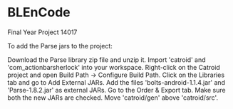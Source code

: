 # BLEnCode
Final Year Project 14017


To add the Parse jars to the project:

Download the Parse library zip file and unzip it.
Import 'catroid' and 'com_actionbarsherlock' into your workspace.
Right-click on the Catroid project and open Build Path -> Configure Build Path.
Click on the Libraries tab and go to Add External JARs.
Add the files 'bolts-android-1.1.4.jar' and 'Parse-1.8.2.jar' as external JARs.
Go to the Order & Export tab.
Make sure both the new JARs are checked.
Move 'catroid/gen' above 'catroid/src'.


 
